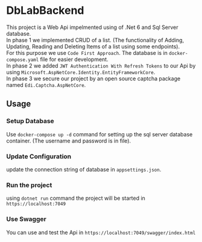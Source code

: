 # DbLabBackend

This project is a Web Api impelmented using of .Net 6 and Sql Server database.
<br/>In phase 1 we implemented CRUD of a list. (The functionality of Adding, Updating, Reading and Deleting Items of a list using some endpoints). 
<br/>For this purpose we use `Code First Approach`. The database is in `docker-compose.yaml` file for easier development. 
<br/>In phase 2 we added `JWT Authentication With Refresh Tokens` to our Api by using ` Microsoft.AspNetCore.Identity.EntityFrameworkCore `.
<br/>In phase 3 we secure our project by an open source captcha package named `Edi.Captcha.AspNetCore`.


## Usage
### Setup Database

Use `docker-compose up -d` command for setting up the sql server database container.
(The username and password is in file).


### Update Configuration

update the connection string of database in `appsettings.json`.

### Run the project

using `dotnet run` command the project will be started in `https://localhost:7049`

### Use Swagger

You can use and test the Api in `https://localhost:7049/swagger/index.html`

